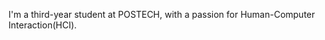 I'm a third-year student at POSTECH, with a passion for Human-Computer Interaction(HCI).

<!---
yurilee12/yurilee12 is a ✨ special ✨ repository because its `README.md` (this file) appears on your GitHub profile.
You can click the Preview link to take a look at your changes.
--->
